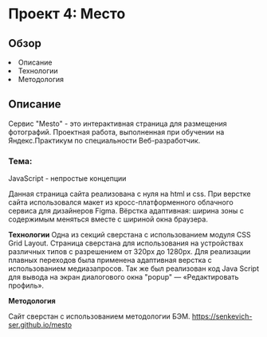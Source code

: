 <h1>Проект 4: Место</h1>

<h2>Обзор</h2>
<p>
  <li>Описание</li>
  <li>Технологии</li>
  <li>Методология</li>
</p>
  
<h2>Описание</h2>
Сервис "Mesto" - это интерактивная страница для размещения фотографий.
Проектная работа, выполненная при обучении на Яндекс.Практикум по специальности Веб-разработчик.
<h3>Тема:</h3> JavaScript - непростые концепции
<p>
 Данная страница сайта реализована с нуля на html и css. 
При верстке сайта использовался макет из кросс-платформенного 
облачного сервиса для дизайнеров Figma.
Вёрстка адаптивная: ширина зоны с содержимым  меняться вместе с шириной окна браузера.
 </p>

**Технологии**
Одна из секций сверстана с использованием модуля CSS Grid Layout. 
Страница  сверстана для использования на устройствах различных типов
с разрешением от 320px до 1280px. Для реализации плавных переходов 
была применена адаптивная верстка с использованием медиазапросов.
Так же был реализован код Java Script для вывода на экран диалогового окна "popup" — «Редактировать профиль». 

**Методология**

Сайт сверстан с использованием методологии БЭМ.
https://senkevich-ser.github.io/mesto
